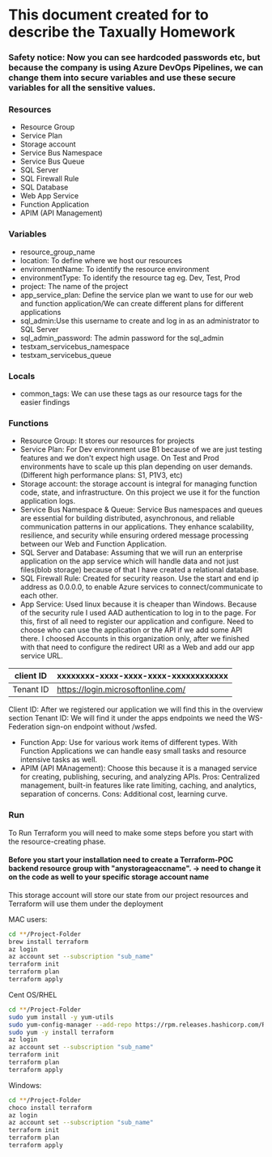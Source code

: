 # This document created for to describe the Taxually Homework

### Safety notice: Now you can see hardcoded passwords etc, but because the company is using Azure DevOps Pipelines, we can change them into secure variables and use these secure variables for all the sensitive values.

### Resources
- Resource Group
- Service Plan
- Storage account
- Service Bus Namespace
- Service Bus Queue
- SQL Server
- SQL Firewall Rule
- SQL Database
- Web App Service
- Function Application
- APIM (API Management)

### Variables
- resource_group_name
- location: To define where we host our resources
- environmentName: To identify the resource environment
- environmentType: To identify the resource tag eg. Dev, Test, Prod
- project: The name of the project
- app_service_plan: Define the service plan we want to use for our web and function application/We can create different plans for different applications
- sql_admin:Use this username to create and log in as an administrator to SQL Server
- sql_admin_password: The admin password for the sql_admin
- testxam_servicebus_namespace
- testxam_servicebus_queue

### Locals
- common_tags: We can use these tags as our resource tags for the easier findings

### Functions
- Resource Group: It stores our resources for projects
- Service Plan: For Dev environment use B1 because of we are just testing features and we don't expect high usage. On Test and Prod environments have to scale up this plan depending on user demands. (Different high performance plans: S1, P1V3, etc)
- Storage account: the storage account is integral for managing function code, state, and infrastructure. On this project we use it for the function application logs.
- Service Bus Namespace & Queue: Service Bus namespaces and queues are essential for building distributed, asynchronous, and reliable communication patterns in our applications. They enhance scalability, resilience, and security while ensuring ordered message processing between our Web and Function Application.
- SQL Server and Database: Assuming that we will run an enterprise application on the app service which will handle data and not just files(blob storage) because of that I have created a relational database.
- SQL Firewall Rule: Created for security reason. Use the start and end ip address as 0.0.0.0, to enable Azure services to connect/communicate to each other.
- App Service: Used linux because it is cheaper than Windows. Because of the security rule I used AAD authentication to log in to the page. For this, first of all need to register our application and configure. Need to choose who can use the application or the API if we add some API there. I choosed Accounts in this organization only, after we finished with that need to configure the redirect URI as a Web and add our app service URL.

| client ID | xxxxxxxx-xxxx-xxxx-xxxx-xxxxxxxxxxxx |
| ------ | ------ |
| Tenant ID | https://login.microsoftonline.com/<tenant-id> |
Client ID: After we registered our application we will find this in the overview section
Tenant ID: We will find it under the apps endpoints we need the WS-Federation sign-on endpoint without /wsfed.
- Function App: Use for various work items of different types. With Function Applications we can handle easy small tasks and resource intensive tasks as well.
- APIM (API MAnagement): Choose this because it is a managed service for creating, publishing, securing, and analyzing APIs. Pros: Centralized management, built-in features like rate limiting, caching, and analytics, separation of concerns. Cons: Additional cost, learning curve.

### Run
To Run Terraform you will need to make some steps before you start with the resource-creating phase.

#### Before you start your installation need to create a Terraform-POC backend resource group with "anystorageaccname". -> need to change it on the code as well to your specific storage account name
This storage account will store our state from our project resources and Terraform will use them under the deployment

MAC users:
```sh
cd **/Project-Folder
brew install terraform
az login
az account set --subscription "sub_name"
terraform init
terraform plan
terraform apply
```

Cent OS/RHEL
```sh
cd **/Project-Folder
sudo yum install -y yum-utils
sudo yum-config-manager --add-repo https://rpm.releases.hashicorp.com/RHEL/hashicorp.repo
sudo yum -y install terraform
az login
az account set --subscription "sub_name"
terraform init
terraform plan
terraform apply
```

Windows:
```sh
cd **/Project-Folder
choco install terraform
az login
az account set --subscription "sub_name"
terraform init
terraform plan
terraform apply
```